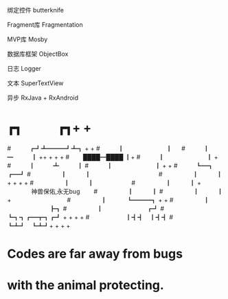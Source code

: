 绑定控件 butterknife

Fragment库 Fragmentation

MVP库 Mosby

数据库框架 ObjectBox

日志 Logger

文本 SuperTextView

异步 RxJava + RxAndroid




#        ┏┓　　　┏┓+ +
#　　　┏┛┻━━━┛┻┓ + +
#　　　┃　　　　　　　┃ 　
#　　　┃　　　━　　　┃ ++ + + +
#　　 ████━████ ┃+
#　　　┃　　　　　　　┃ +
#　　　┃　　　┻　　　┃
#　　　┃　　　　　　　┃ + +
#　　　┗━┓　　　┏━┛
#　　　　　┃　　　┃　　　　　　　　　　　
#　　　　　┃　　　┃ + + + +
#　　　　　┃　　　┃　　　　　　
#　　　　　┃　　　┃ + 　　　　神兽保佑,永无bug　　
#　　　　　┃　　　┃
#　　　　　┃　　　┃　　+　　　　　　　　　
#　　　　　┃　 　　┗━━━┓ + +
#　　　　　┃ 　　　　　　　┣┓
#　　　　　┃ 　　　　　　　┏┛
#　　　　　┗┓┓┏━┳┓┏┛ + + + +
#　　　　　　┃┫┫　┃┫┫
#　　　　　　┗┻┛　┗┻┛+ + + +
#  Codes are far away from bugs 
#  with the animal protecting.